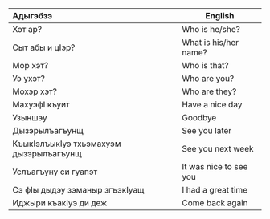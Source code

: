 
| Адыгэбзэ                                | English                |
| :-------------------------------------- | ---------------------- |
| Хэт ар?                                 | Who is he/she?         |
| Сыт абы и цIэр?                         | What is his/her name?  |
| Мор хэт?                                | Who is that?           |
| Уэ ухэт?                                | Who are you?           |
| Мохэр хэт?                              | Who are they?          |
| МахуэфI къуит                           | Have a nice day        |
| Узыншэу                                 | Goodbye                |
| Дызэрылъагъунщ                          | See you later          |
| КъыкIэлъыкIуэ тхьэмахуэм дызэрылъагъунщ | See you next week      |
| Услъагъуну си гуапэт                    | It was nice to see you |
| Сэ фIы дыдэу зэманыр згъэкIуащ          | I had a great time     |
| Иджыри къакIуэ ди деж                   | Come back again        |
